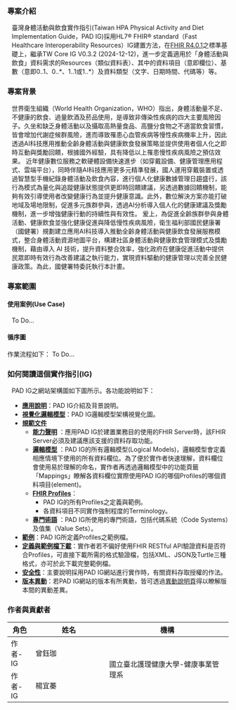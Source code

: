 ### 專案介紹
<div  style="padding-left: 10px;"> 
<p>臺灣身體活動與飲食實作指引(Taiwan HPA Physical Activity and Diet Implementation Guide，PAD IG)採用HL7® FHIR® standard（Fast Healthcare Interoperability Resources）IG建置方法，在<a href="http://hl7.org/fhir/R4/">FHIR R4.0.1</a>之標準基礎上，繼承TW Core IG V0.3.2 (2024-12-12)，進一步定義適用於「身體活動與飲食」資料需求的Resources（類似資料表）、其中的資料項目（意即欄位）、基數（意即0..1、0..*、1..1或1..*）及資料類型（文字、日期時間、代碼等）等。</p>
</div>

### 專案背景
<div  style="padding-left: 10px;"> 
<p>世界衛生組織（World Health Organization，WHO）指出，身體活動量不足、不健康的飲食、過量飲酒及菸品使用，是導致非傳染性疾病的四大主要風險因子。久坐和缺乏身體活動以及攝取高熱量食品、高鹽分食物之不適當飲食習慣，皆會增加代謝症候群風險，進而導致罹患心血管疾病等慢性疾病機率上升，因此透過AI科技應用推動全齡身體活動與健康飲食發展策略並提供使用者個人化之即時互動與獎勵回饋，根據國外經驗，具有降低以上罹患慢性疾病風險之預估效果。
近年健康數位服務之軟硬體設備快速進步（如穿戴設備、健康管理應用程式、雲端平台），同時伴隨AI科技應用更多元精準發展，國人運用穿戴裝置或透過智慧型手機紀錄身體活動及飲食內容，進行個人化健康數據管理日趨盛行，該行為模式為量化與追蹤健康狀態提供更即時回饋建議，另透過數據回饋機制，能夠有效引導使用者改變健康行為並提升健康意識。此外，數位解決方案亦能打破地域及場地限制，促進多元族群參與，透過AI分析導入個人化的健康建議及獎勵機制，進一步增強健康行動的持續性與有效性。
爰上，為促進全齡族群參與身體活動、健康飲食並強化健康促進與降低慢性疾病風險，衛生福利部國民健康署（國健署）規劃建立應用AI科技導入推動全齡身體活動與健康飲食發展服務模式，整合身體活動資源地圖平台，構建社區身體活動與健康飲食管理模式及獎勵機制，藉由導入 AI 技術，提升資料整合效率，強化政府在健康促進活動中提供民眾即時有效行為改善建議之執行能力，實現資料驅動的健康管理以完善全民健康政策。為此，國健署特委託執行本計畫。
</p>
</div>


### 專案範圍

#### 使用案例(Use Case)
<div  style="padding-left: 10px;"> 
<p>To Do...</p>
<!--img class="figure-img img-responsive img-rounded center-block" src="usecase.png" alt="IG use case" style="display: block;margin-left: auto;margin-right: auto;width: 45%;"/-->
</div>

#### 循序圖


作業流程如下：
To Do...
<!--div style="justify-content: center;display: flex;">{% include index.svg %}</div>
<!--For CI-Build> <img class="figure-img img-responsive img-rounded center-block" src="sequence.png" alt="IG use case" style="display: block;margin-left: auto;margin-right: auto;width: 45%;"/> <-->

### 如何閱讀這個實作指引(IG)
<div  style="padding-left: 10px;"> 
<p>PAD IG之網站架構圖如下圖所示。各功能說明如下：</p>

<!--img class="figure-img img-responsive img-rounded center-block" src="structure.png" alt="IG架構圖" style="display: block;margin-left: auto;margin-right: auto;width: 90%;"/-->
<div style="clear:both;"></div>

<ul>
	<li><strong><a href="index.html">應用說明</a></strong>：PAD IG介紹及背景說明。</li>
	<li><strong><a href="vision.html">視覺化邏輯模型</a></strong>：PAD IG邏輯模型架構視覺化圖。</li>
	<li><strong><a href="artifacts.html">規範文件</a></strong>
	<ul>
		<li><strong><a href="capabilitystatements.html">能力聲明</a>
			</strong>：應用PAD IG於建置業務目的使用的FHIR Server時，該FHIR Server必須及建議應該支援的資料存取功能。
		</li>
		<li><strong><a href="models.html">邏輯模型</a>
			</strong>：PAD IG的所有邏輯模型(Logical Models)，邏輯模型會定義相應情境下使用的所有資料欄位。為了便於實作者快速理解，資料欄位會使用易於理解的命名，實作者再透過邏輯模型中的功能頁籤「Mappings」瞭解各資料欄位實際使用PAD IG的哪個Profiles的哪個資料項目(element)。
		</li>
    	<li><strong><a href="profiles.html">FHIR Profiles</a></strong>：
        	<ul>
          		<li>PAD IG的所有Profiles之定義與範例。</li>
          		<li>各資料項目不同實作強制程度的Terminology。</li>
        	</ul>
      	</li>
		<li><strong><a href="terminologies.html">專門術語</a>
			</strong>：PAD IG所使用的專門術語，包括代碼系統（Code Systems）及值集（Value Sets）。
		</li>
	</ul>
	</li>
	<li><strong><a href="examples.html">範例</a></strong>：PAD IG所定義Profiles之範例檔。</li>
	<li><strong><a href="downloads.html">定義與範例檔下載</a></strong>：實作者若不偏好使用FHIR RESTful API驗證資料是否符合Profiles，可直接下載所需的格式驗證檔，包括XML、JSON及Turtle三種格式，亦可於此下載完整範例檔。</li>
	<li><strong><a href="security.html">安全性</a></strong>：主要說明採用PAD IG網站進行實作時，有關資料存取授權的作法。</li>
	<li><strong><a href="#">版本異動</a></strong>：若PAD IG網站的版本有所異動，皆可透過<a href="#">異動說明頁</a>得以瞭解版本間的異動差異。</li>
</ul>
</div>

### 作者與貢獻者
<table class="grid">
    <thead>
        <tr class="header">
            <th style="width:10%">角色</th>
            <th style="width:30%">姓名</th>
            <th style="width:50%">機構</th>
        </tr>
    </thead>
    <tbody>
        <tr>
            <td>作者-IG</td>
            <td>曾鈺珈</td>
            <td rowspan="2" style="vertical-align: middle;">國立臺北護理健康大學-健康事業管理系</td>
        </tr>
        <tr>
            <td>作者-IG</td>
            <td>楊宜蓁</td>
        </tr>
    </tbody>
</table>